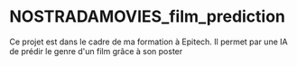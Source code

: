 # NOSTRADAMOVIES_film_prediction
Ce projet est dans le cadre de ma formation à Epitech.
Il permet par une IA de prédir le genre d'un film grâce à son poster

